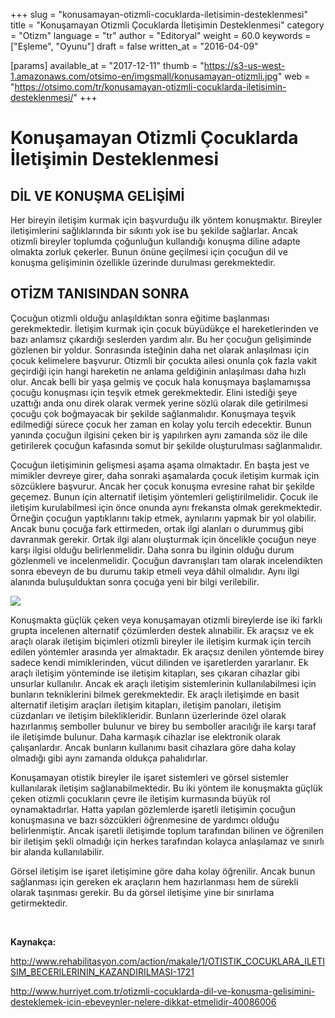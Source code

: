 +++
slug = "konusamayan-otizmli-cocuklarda-iletisimin-desteklenmesi"
title = "Konuşamayan Otizmli Çocuklarda İletişimin Desteklenmesi"
category = "Otizm"
language = "tr"
author = "Editoryal"
weight = 60.0
keywords = ["Eşleme", "Oyunu"]
draft = false
written_at = "2016-04-09"

[params]
available_at = "2017-12-11"
thumb = "https://s3-us-west-1.amazonaws.com/otsimo-en/imgsmall/konusamayan-otizmli.jpg"
web = "https://otsimo.com/tr/konusamayan-otizmli-cocuklarda-iletisimin-desteklenmesi/"
+++



# Konuşamayan Otizmli Çocuklarda İletişimin Desteklenmesi

## DİL VE KONUŞMA GELİŞİMİ
Her bireyin iletişim kurmak için başvurduğu ilk yöntem konuşmaktır. Bireyler iletişimlerini sağlıklarında bir sıkıntı yok ise bu şekilde sağlarlar. Ancak otizmli bireyler toplumda çoğunluğun kullandığı konuşma diline adapte olmakta zorluk çekerler. Bunun önüne geçilmesi için çocuğun dil ve konuşma gelişiminin özellikle üzerinde durulması gerekmektedir.

## OTİZM TANISINDAN SONRA

Çocuğun otizmli olduğu anlaşıldıktan sonra eğitime başlanması gerekmektedir. İletişim kurmak için çocuk büyüdükçe el hareketlerinden ve bazı anlamsız çıkardığı seslerden yardım alır. Bu her çocuğun gelişiminde gözlenen bir yoldur. Sonrasında isteğinin daha net olarak anlaşılması için çocuk kelimelere başvurur. Otizmli bir çocukta ailesi onunla çok fazla vakit geçirdiği için hangi hareketin ne anlama geldiğinin anlaşılması daha hızlı olur. Ancak belli bir yaşa gelmiş ve çocuk hala konuşmaya başlamamışsa çocuğu konuşması için teşvik etmek gerekmektedir. Elini istediği şeye uzattığı anda onu direk olarak vermek yerine sözlü olarak dile getirilmesi çocuğu çok boğmayacak bir şekilde sağlanmalıdır. Konuşmaya teşvik edilmediği sürece çocuk her zaman en kolay yolu tercih edecektir. Bunun yanında çocuğun ilgisini çeken bir iş yapılırken aynı zamanda söz ile dile getirilerek çocuğun kafasında somut bir şekilde oluşturulması sağlanmalıdır.

Çocuğun iletişiminin gelişmesi aşama aşama olmaktadır. En başta jest ve mimikler devreye girer, daha sonraki aşamalarda çocuk iletişim kurmak için sözcüklere başvurur. Ancak her çocuk konuşma evresine rahat bir şekilde geçemez. Bunun için alternatif iletişim yöntemleri geliştirilmelidir. Çocuk ile iletişim kurulabilmesi için önce onunda aynı frekansta olmak gerekmektedir. Örneğin çocuğun yaptıklarını takip etmek, aynılarını yapmak bir yol olabilir. Ancak bunu çocuğa fark ettirmeden, ortak ilgi alanları o durummuş gibi davranmak gerekir. Ortak ilgi alanı oluşturmak için öncelikle çocuğun neye karşı ilgisi olduğu belirlenmelidir. Daha sonra bu ilginin olduğu durum gözlenmeli ve incelenmelidir. Çocuğun davranışları tam olarak incelendikten sonra ebeveyn de bu durumu takip etmeli veya dâhil olmalıdır. Aynı ilgi alanında buluşulduktan sonra çocuğa yeni bir bilgi verilebilir.

![](https://s3-us-west-1.amazonaws.com/otsimo-en/imgsmall/blog_ici/play_tablets.jpg)

Konuşmakta güçlük çeken veya konuşamayan otizmli bireylerde ise iki farklı grupta incelenen alternatif çözümlerden destek alınabilir. Ek araçsız ve ek araçlı olarak iletişim biçimleri otizmli bireyler ile iletişim kurmak için tercih edilen yöntemler arasında yer almaktadır. Ek araçsız denilen yöntemde birey sadece kendi mimiklerinden, vücut dilinden ve işaretlerden yararlanır. Ek araçlı iletişim yönteminde ise iletişim kitapları, ses çıkaran cihazlar gibi unsurlar kullanılır. Ancak ek araçlı iletişim sistemlerinin kullanılabilmesi için bunların tekniklerini bilmek gerekmektedir. Ek araçlı iletişimde en basit alternatif iletişim araçları iletişim kitapları, iletişim panoları, iletişim cüzdanları ve iletişim bileklikleridir. Bunların üzerlerinde özel olarak hazırlanmış semboller bulunur ve birey bu semboller aracılığı ile karşı taraf ile iletişimde bulunur. Daha karmaşık cihazlar ise elektronik olarak çalışanlardır. Ancak bunların kullanımı basit cihazlara göre daha kolay olmadığı gibi aynı zamanda oldukça pahalıdırlar.

Konuşamayan otistik bireyler ile işaret sistemleri ve görsel sistemler kullanılarak iletişim sağlanabilmektedir. Bu iki yöntem ile konuşmakta güçlük çeken otizmli çocukların çevre ile iletişim kurmasında büyük rol oynamaktadırlar. Hatta yapılan gözlemlerde işaretli iletişimin çocuğun konuşmasına ve bazı sözcükleri öğrenmesine de yardımcı olduğu belirlenmiştir. Ancak işaretli iletişimde toplum tarafından bilinen ve öğrenilen bir iletişim şekli olmadığı için herkes tarafından kolayca anlaşılamaz ve sınırlı bir alanda kullanılabilir.

Görsel iletişim ise işaret iletişimine göre daha kolay öğrenilir. Ancak bunun sağlanması için gereken ek araçların hem hazırlanması hem de sürekli olarak taşınması gerekir. Bu da görsel iletişime yine bir sınırlama getirmektedir.

 

**Kaynakça:**

http://www.rehabilitasyon.com/action/makale/1/OTISTIK_COCUKLARA_ILETISIM_BECERILERININ_KAZANDIRILMASI-1721

http://www.hurriyet.com.tr/otizmli-cocuklarda-dil-ve-konusma-gelisimini-desteklemek-icin-ebeveynler-nelere-dikkat-etmelidir-40086006
